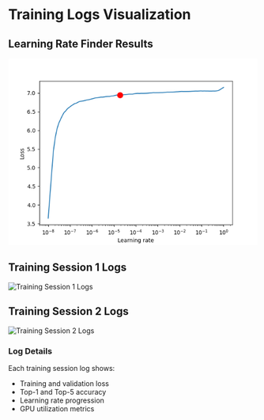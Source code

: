 # Training Logs Visualization

## Learning Rate Finder Results
![LR Finder Plot](images/lr_finder_plot.png)

## Training Session 1 Logs
![Training Session 1 Logs](images/train_session_1_logs.png)

## Training Session 2 Logs
![Training Session 2 Logs](images/train_session_2_logs.png)

### Log Details
Each training session log shows:
- Training and validation loss
- Top-1 and Top-5 accuracy
- Learning rate progression
- GPU utilization metrics
